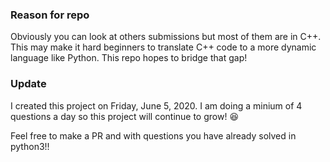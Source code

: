 ### Reason for repo
Obviously you can look at others submissions but most of them are in C++. This may make it hard beginners to translate C++ code to a more dynamic language like Python. This repo hopes to bridge that gap! 

### Update
I created this project on Friday, June 5, 2020. I am doing a minium of 4 questions a day so this project will continue to grow! 😆 

Feel free to make a PR and with questions you have already solved in python3!!
